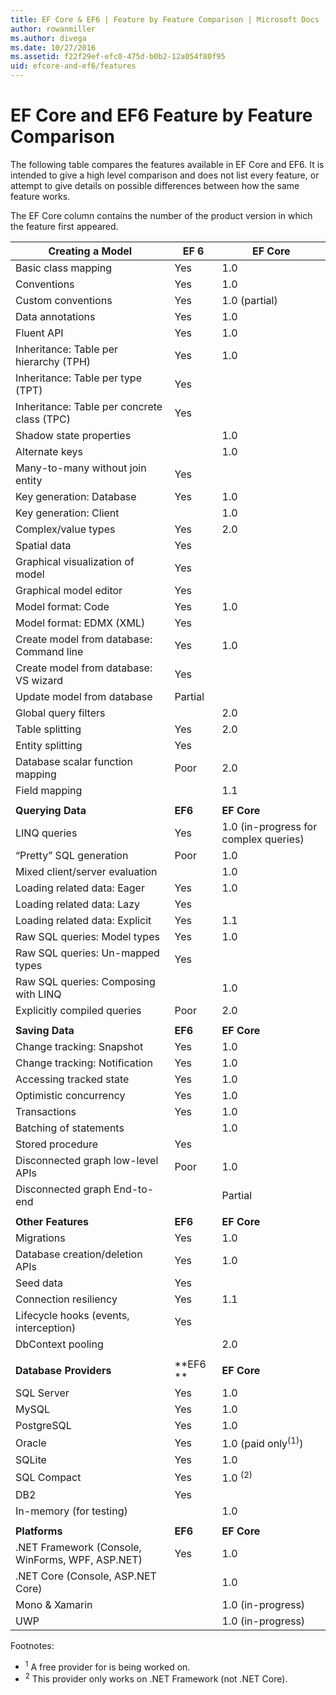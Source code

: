 ```yaml
---
title: EF Core & EF6 | Feature by Feature Comparison | Microsoft Docs
author: rowanmiller
ms.author: divega
ms.date: 10/27/2016
ms.assetid: f22f29ef-efc0-475d-b0b2-12a054f80f95
uid: efcore-and-ef6/features
---
```


# EF Core and EF6 Feature by Feature Comparison

The following table compares the features available in EF Core and EF6. It is intended to give a high level comparison and does not list every feature, or attempt to give details on possible differences between how the same feature works.

The EF Core column contains the number of the product version in which the feature first appeared.

| **Creating a Model** |**EF 6** |**EF Core** |
|-|-|-|
| Basic class mapping                         | Yes | 1.0 |
| Conventions                                 | Yes | 1.0 |
| Custom conventions                          | Yes | 1.0 (partial) |
| Data annotations                            | Yes | 1.0 |
| Fluent API                                  | Yes | 1.0 |
| Inheritance: Table per hierarchy (TPH)      | Yes | 1.0 |
| Inheritance: Table per type (TPT)           | Yes |     |
| Inheritance: Table per concrete class (TPC) | Yes |     |
| Shadow state properties                     |     | 1.0 |
| Alternate keys                              |     | 1.0 |
| Many-to-many without join entity            | Yes |     |
| Key generation: Database                    | Yes | 1.0 |
| Key generation: Client                      |     | 1.0 |
| Complex/value types                         | Yes | 2.0 |
| Spatial data                                | Yes |     |
| Graphical visualization of model            | Yes |     |
| Graphical model editor                      | Yes |     |
| Model format: Code                          | Yes | 1.0 |
| Model format: EDMX (XML)                    | Yes |     |
| Create model from database: Command line    | Yes | 1.0 |
| Create model from database: VS wizard       | Yes |     |
| Update model from database                  | Partial | |
| Global query filters                        |     | 2.0 |
| Table splitting                             | Yes | 2.0 |
| Entity splitting                            | Yes |     |
| Database scalar function mapping            | Poor | 2.0 |
| Field mapping                               |     | 1.1 |
| | | |
| **Querying Data** |**EF6** |**EF Core** |
| LINQ queries                                | Yes | 1.0 (in-progress for complex queries) |
| “Pretty” SQL generation                     | Poor | 1.0 |
| Mixed client/server evaluation              |     | 1.0 |
| Loading related data: Eager                 | Yes | 1.0 |
| Loading related data: Lazy                  | Yes |     |
| Loading related data: Explicit              | Yes | 1.1 |
| Raw SQL queries: Model types                | Yes | 1.0 |
| Raw SQL queries: Un-mapped types            | Yes |     |
| Raw SQL queries: Composing with LINQ        |     | 1.0 |
| Explicitly compiled queries                 | Poor | 2.0 |
| | | |
| **Saving Data** |**EF6** |**EF Core** |
| Change tracking: Snapshot                   | Yes | 1.0 |
| Change tracking: Notification               | Yes | 1.0 |
| Accessing tracked state                     | Yes | 1.0 |
| Optimistic concurrency                      | Yes | 1.0 |
| Transactions                                | Yes | 1.0 |
| Batching of statements                      |     | 1.0 |
| Stored procedure                            | Yes |     |
| Disconnected graph low-level APIs           | Poor | 1.0 |
| Disconnected graph End-to-end               |     | Partial |
| | | |
| **Other Features** |**EF6** |**EF Core** |
| Migrations                                  | Yes | 1.0 |
| Database creation/deletion APIs             | Yes | 1.0 |
| Seed data                                   | Yes |     |
| Connection resiliency                       | Yes | 1.1 |
| Lifecycle hooks (events, interception)      | Yes |     |
| DbContext pooling                           |     | 2.0 |
| | | |
| **Database Providers** |**EF6 **|**EF Core** |
| SQL Server                                  | Yes | 1.0 |
| MySQL                                       | Yes | 1.0 |
| PostgreSQL                                  | Yes | 1.0 |
| Oracle                                      | Yes | 1.0 (paid only<sup>(1)</sup>) |
| SQLite                                      | Yes | 1.0 |
| SQL Compact                                 | Yes | 1.0 <sup>(2)</sup> |
| DB2                                         | Yes |     |
| In-memory (for testing)                      |     | 1.0 |
| | | |
| **Platforms** |**EF6** |**EF Core** |
| .NET Framework (Console, WinForms, WPF, ASP.NET) | Yes | 1.0 |
| .NET Core (Console, ASP.NET Core)           |     | 1.0 |
| Mono & Xamarin                              |     | 1.0 (in-progress) |
| UWP                                         |     | 1.0 (in-progress) |

Footnotes:
* <sup>1</sup> A free provider for is being worked on.
* <sup>2</sup> This provider only works on .NET Framework (not .NET Core).
